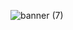 ![banner (7)](https://user-images.githubusercontent.com/61463482/184979300-cf392146-fa08-4dbf-b6b4-d94db43d6625.png)




<!-- 
<h3 style="color:green;font-weight:700;font-size:20px"> 
   Repositories below are private,
   Inorder to access it you can contact me via email 
   
</h3>



<img width="805" alt="Screenshot 2022-08-16 at 22 10 21" src="https://user-images.githubusercontent.com/61463482/184975944-50b63b21-8992-44d6-b4ff-7779ddfeff0d.png">

 -->
